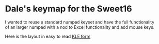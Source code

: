 # Dale's keymap for the Sweet16

I wanted to reuse a standard numpad keyset and have the full functionality of an larger numpad with a nod to Excel functionality and add mouse keys.

Here is the layout in easy to read [KLE form](http://www.keyboard-layout-editor.com/#/gists/e22ba5f0f28d5fc4bd65da01ea267f0d).
